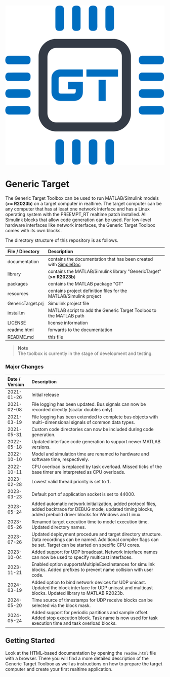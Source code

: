 ![](documentation/img/icon.svg)

# Generic Target

The Generic Target Toolbox can be used to run MATLAB/Simulink models (**>= R2023b**) on a target computer in realtime.
The target computer can be any computer that has at least one network interface and has a Linux operating system with
the PREEMPT_RT realtime patch installed. All Simulink blocks that allow code generation can be used. For low-level hardware
interfaces like network interfaces, the Generic Target Toolbox comes with its own blocks.

The directory structure of this repository is as follows.

| File / Directory   | Description                                                                                                    |
| :----------------- | :------------------------------------------------------------------------------------------------------------- |
| documentation      | contains the documentation that has been created with [SimpleDoc](https://github.com/RobertDamerius/SimpleDoc) |
| library            | contains the MATLAB/Simulink library "GenericTarget" (**>= R2023b**)                                           |
| packages           | contains the MATLAB package "GT"                                                                               |
| resources          | contains project definition files for the MATLAB/Simulink project                                              |
| GenericTarget.prj  | Simulink project file                                                                                          |
| install.m          | MATLAB script to add the Generic Target Toolbox to the MATLAB path                                             |
| LICENSE            | license information                                                                                            |
| readme.html        | forwards to the documentation                                                                                  |
| README.md          | this file                                                                                                      |


> **Note**<br>
> The toolbox is currently in the stage of development and testing.

### Major Changes
| Date / Version  | Description                                                                                                                                                                   |
| :-------------- | :---------------------------------------------------------------------------------------------------------------------------------------------------------------------------- |
| 2021-01-26      | Initial release                                                                                                                                                               |
| 2021-02-08      | File logging has been updated. Bus signals can now be recorded directly (scalar doubles only).                                                                                |
| 2021-03-19      | File logging has been extended to complete bus objects with multi-dimensional signals of common data types.                                                                   |
| 2021-05-31      | Custom code directories can now be included during code generation.                                                                                                           |
| 2022-05-18      | Updated interface code generation to support newer MATLAB versions.                                                                                                           |
| 2022-10-10      | Model and simulation time are renamed to hardware and software time, respectively.                                                                                            |
| 2022-10-11      | CPU overload is replaced by task overload. Missed ticks of the base timer are interpreted as CPU overloads.                                                                   |
| 2023-02-28      | Lowest valid thread priority is set to 1.                                                                                                                                     |
| 2023-03-23      | Default port of application socket is set to 44000.                                                                                                                           |
| 2023-05-24      | Added automatic network initialization, added protocol files, added backtrace for DEBUG mode, updated timing blocks, added prebuild driver blocks for Windows and Linux.      |
| 2023-05-26      | Renamed target execution time to model execution time. Updated directory names.                                                                                               |
| 2023-07-26      | Updated deployment procedure and target directory structure. Data recordings can be named. Additional compiler flags can be set. Target can be started on specific CPU cores. |
| 2023-10-04      | Added support for UDP broadcast. Network interface names can now be used to specify multicast interfaces.                                                                     |
| 2023-11-21      | Enabled option supportsMultipleExecInstances for simulink blocks. Added prefixes to prevent name collision with user code.                                                    |
| 2024-03-19      | Added option to bind network devices for UDP unicast. Updated the block interface for UDP unicast and multicast blocks. Updated library to MATLAB R2023b.                     |
| 2024-05-20      | Time source of timestamps for UDP receive blocks can be selected via the block mask.                                                                                          |
| 2024-05-24      | Added support for periodic partitions and sample offset. Added stop execution block. Task name is now used for task execution time and task overload blocks.                  |

## Getting Started
Look at the HTML-based documentation by opening the ``readme.html`` file with a browser. There you will find a more
detailed description of the Generic Target Toolbox as well as instructions on how to prepare the target computer and create
your first realtime application.
